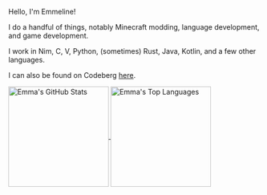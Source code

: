 Hello, I'm Emmeline!

I do a handful of things, notably Minecraft modding, language development, and game development.

I work in Nim, C, V, Python, (sometimes) Rust, Java, Kotlin, and a few other languages.

I can also be found on Codeberg [here](https://codeberg.org/emmathemartian).

<a href="https://github.com/anuraghazra/github-readme-stats">
    <img height=200 align="center" src="https://github-readme-stats.vercel.app/api?username=emmathemartian&show_icons=true&theme=catppuccin_mocha&card_width=320" alt="Emma's GitHub Stats" />
</a>
<a href="https://github.com/anuraghazra/github-readme-stats">
    <img height=200 align="center" src="https://github-readme-stats.vercel.app/api/top-langs/?username=emmathemartian&show_icons=true&theme=catppuccin_mocha&layout=compact&card_width=320" alt="Emma's Top Languages" />
</a>

